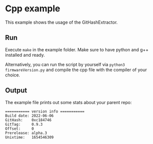 # Cpp example

This example shows the usage of the GitHashExtractor.

## Run
Execute ```make``` in the example folder. Make sure to have python and g++ installed and ready.

Alternatively, you can run the script by yourself via ```python3 firmwareVersion.py``` and compile the cpp file with the compiler of your choice.

## Output
The example file prints out some stats about your parent repo:
```
=========== version info ===========
Build date: 2022-06-06
GitHash:    0xc184746
GitTag:     0.9.3
Offset:     0
Prerelease: alpha.3
Unixtime:   1654546309
```

